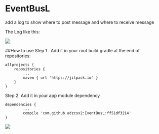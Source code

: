 # EventBusL
add a log to show where to post message and where to receive message

The Log like this:

![](https://github.com/adzcsx2/EventBusL/blob/master/readme.png)

##How to use
Step 1 . Add it in your root build.gradle at the end of repositories:

	allprojects {
		repositories {
			...
			maven { url 'https://jitpack.io' }
		}
	}

Step 2. Add it in your app module dependency

	dependencies {
	        ...
	        compile 'com.github.adzcsx2:EventBusL:ff51df3214'
    }

[![](https://jitpack.io/v/adzcsx2/EventBusL.svg)](https://jitpack.io/#adzcsx2/EventBusL)
